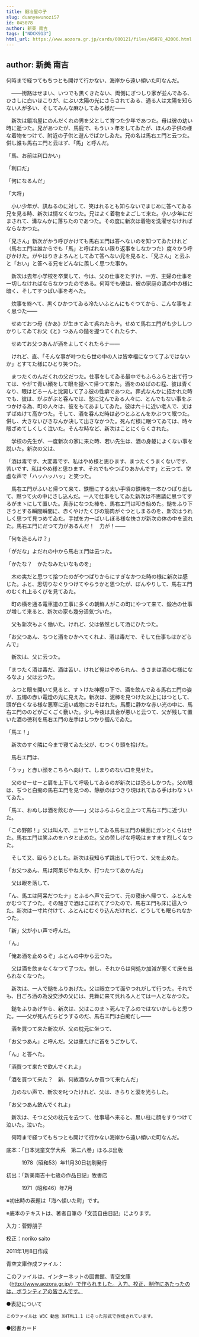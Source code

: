 ```yaml
---
title: 鍛冶屋の子
slug: duanyewunozi57
id: 045078
author: 新美 南吉
tags: ["NDCK913"]
html_url: https://www.aozora.gr.jp/cards/000121/files/45078_42006.html
---
```


## author: 新美 南吉

何時まで経つてもちつとも開けて行かない、海岸から遠い傾いた町なんだ。

　――街路はせまい、いつでも黒くきたない、両側にぎつしり家が並んでゐる、ひさしに白いほこりが、にぶい太陽の光にさらされてゐる、通る人は太陽を知らない人が多い、そしてみんな麻ひしてゐる様だ――

　新次は鍛冶屋にのんだくれの男を父として育つた少年であつた。母は彼の幼い時に逝つた。兄があつたが、馬鹿で、もういゝ年をしてゐたが、ほんの子供の様な着物をつけて、附近の子供と遊んでばかしゐた。兄の名は馬右エ門と云つた。併し誰も馬右エ門と云はず、「馬」と呼んだ。

「馬、お前は利口かい」

「利口だ」

「何になるんだ」

「大将」

　小い少年が、訊ねるのに対して、笑はれるとも知らないでまじめに答へてゐる兄を見る時、新次は情なくなつた。兄はよく着物をよごして来た。小い少年にだまされて、溝なんかに落ちたのであつた。その度に新次は着物を洗濯せなければならなかつた。

「兄さん」新次がかう呼びかけても馬右エ門は答へないのを知つてゐたけれど（馬右エ門は誰からでも「馬」と呼ばれない限り返事をしなかつた）度々かう呼びかけた。がやはりきよろんとしてゐて答へない兄を見ると、「兄さん」と云ふと「おい」と答へる兄をどんなに羨しく思つた事か。

　新次は去年小学校を卒業して、今は、父の仕事をたすけ、一方、主婦の仕事を一切しなければならなかつたのである。何時でも彼は、彼の家庭の溝の中の様に暗く、そしてすつぱい事を考へた。

　炊事を終へて、黒くひかつてゐる冷たいふとんにもぐつてから、こんな事をよく思つた――

　せめておつ母《かあ》が生きてゐて呉れたらナ。せめて馬右エ門がも少ししつかりしてゐてお父《と》つあんの鎚を握つてくれたらナ、

　せめてお父つあんが酒をよしてくれたらナ――

　けれど、直、「そんな事が叶つたら世の中の人は皆幸福になつて了ふではないか」とすてた様にひとり笑つた。

　まつたくのんだくれの父だつた。仕事をしてゐる最中でもふらふらと出て行つては、やがて青い顔をして眼を据へて帰つて来た。酒をのめばのむ程、彼は青くなり、眼はどろーんと沈澱して了ふ彼の性癖であつた。葬式なんかに招かれた時でも、彼は、がぶがぶと呑んでは、愁に沈んでゐる人々に、とんでもない事をぶつかける為、町の人々は、彼をもてあましてゐた。彼は六十に近い老人で、丈はずばぬけて高かつた。そして、酒を呑んだ時は必つとふとんをかぶつて眠つた。併し、大きないびきなんか決して出さなかつた。死んだ様に眠つてゐては、時々眼ざめてしくしく泣いた。そんな時など、新次はことにくらくされた。

　学校の先生が、一度新次の家に来た時、若い先生は、酒の身躯によくない事を説いた。新次の父は、

「酒は毒です、大変毒です、私はやめ様と思ひます、まつたくうまくないです、苦いです、私はやめ様と思ひます、それでもやつぱりあかんです」と云つて、空虚な声で「ハッハッハッ」と笑つた。

　馬右エ門がふいと帰つて来て、鉄柵にする太い手頃の鉄棒を一本ひつぱり出して、黙つて火の中にさし込んだ。一人で仕事をしてゐた新次は不思議に思つてするがまゝにして置いた。真赤になつた棒を、馬右エ門は叩き始めた。鎚をふり下さうとする瞬間瞬間に、赤くやけたくびの筋肉がぐつとしまるのを、新次はうれしく思つて見つめてゐた。手拭を力一ぱいしぼる様な快さが新次の体の中を流れた。馬右エ門にだつて力があるんだ！　力が！――

「何を造るんけ？」

「がだな」よだれの中から馬右エ門は云つた。

「かたな？　かたなみたいなものを」

　木の実だと思つて拾つたのがやつぱりからにすぎなかつた時の様に新次は感じた。ふと、思切りなぐりつけてやらうかと思つたが、ぼんやりして、馬右エ門のむくれ上るくびを見てゐた。

　町の横を通る電車道の工事に多くの朝鮮人がこの町にやつて来て、鍛冶の仕事が増して来ると、新次の家も幾分活気づいた。

　父も新次もよく働いた。けれど、父は依然として酒にひたつた。

「お父つあん、ちつと酒をひかへてくれよ、酒は毒だで、そして仕事もはかどらんで」

　新次は、父に云つた。

「まつたく酒は毒だ、酒は苦い、けれど俺はやめられん、きさまは酒のむ様になるなよ」父は云つた。

　ふつと眼を開いて見ると、すゝけた神棚の下で、酒を飲んでゐる馬右エ門の姿が、五燭の赤い電燈の光に見えた。新次は、泥棒を見つけた以上にはつとして、頭が白くなる様な悪寒に近い或物におそはれた。馬鹿に静かな赤い光の中に、馬右エ門ののどがごくごく動いた。少し今夜は具合が悪いと云つて、父が残して置いた酒の徳利を馬右エ門の左手はしつかり掴んでゐた。

「馬エ！」

　新次のすぐ隣に今まで寝てゐた父が、むつくり頭を拾げた。

　馬右エ門は、

「うッ」と赤い顔をこちらへ向けて、しまりのない口を見せた。

　父のせーせーと肩を上下して呼吸してゐるのが新次には恐ろしかつた。父の眼は、ぢつと白痴の馬右エ門を見つめ、静脈のはつきり現はれてゐる手はわなゝいてゐた。

「馬エ、おぬしは酒を飲むか――」父はふらふらと立上つて馬右エ門に近づいた。

「この野郎！」父は叫んで、ニヤニヤしてゐる馬右エ門の横面にガンとくらはせた。馬右エ門は笑ふのをハタと止めた。父の苦しげな呼吸はますます烈しくなつた。

　そして又、殴らうとした。新次は我知らず跳出して行つて、父を止めた。

「お父つあん、馬は阿呆ぢやねえか、打つたつてあかんだ」

　父は眼を落して、

「ん、馬エは阿呆だつたナ」とふるへ声で云つて、元の寝床へ帰つて、ふとんをかむつて了つた。その騒ぎで酒はこぼれて了つたので、馬右エ門も床に這入つた。新次は一寸片付けて、ふとんにむぐり込んだけれど、どうしても眠られなかつた。

「新」父が小い声で呼んだ。

「ん」

「俺あ酒を止めるぞ」ふとんの中から云つた。

　父は酒を飲まなくなつて了つた。併し、それからは何処か加減が悪くて床を出られなくなつた。

　新次は、一人で鎚をふりあげた。父は眼立つて面やつれがして行つた。それでも、日ごろ酒の為没交渉の父には、見舞に来て呉れる人とては一人となかつた。

　鎚をふりあげ乍ら、新次は、父はこのまゝ死んで了ふのではないかしらと思つた。――父が死んだらどうするのだ、馬右エ門は白痴だし――

　酒を買つて来た新次が、父の枕元に坐つて、

「お父つあん」と呼んだ。父は重たげに首をうごかして、

「ん」と答へた。

「酒買つて来たで飲んでくれよ」

「酒を買つて来た？　新、何故酒なんか買つて来たんだ」

　力のない声で、新次を叱つたけれど、父は、きらりと涙を光らした。

「お父つあん飲んでくれよ」

　新次は、そつと父の枕元を去つて、仕事場へ来ると、黒い柱に顔をすりつけて泣いた。泣いた。

　何時まで経つてもちつとも開けて行かない海岸から遠い傾いた町なんだ。













底本：「日本児童文学大系　第二八巻」ほるぷ出版

　　　1978（昭和53）年11月30日初刷発行

初出：「新美南吉十七歳の作品日記」牧書店

　　　1971（昭和46）年7月

※初出時の表題は「海へ傾いた町」です。

※底本のテキストは、著者自筆の「文芸自由日記」によります。

入力：菅野朋子

校正：noriko saito

2011年1月8日作成

青空文庫作成ファイル：

このファイルは、インターネットの図書館、青空文庫（http://www.aozora.gr.jp/）で作られました。入力、校正、制作にあたったのは、ボランティアの皆さんです。











●表記について


	このファイルは W3C 勧告 XHTML1.1 にそった形式で作成されています。







●図書カード